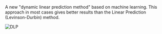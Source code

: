A new "dynamic linear prediction method" based on machine learning. This approach in most cases gives better results than the Linear Prediction (Levinson-Durbin) method.

![DLP](https://github.com/user-attachments/assets/72c0d4d2-8262-4ba0-84a0-ad313ad50fc4)
